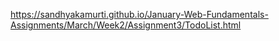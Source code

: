 https://sandhyakamurti.github.io/January-Web-Fundamentals-Assignments/March/Week2/Assignment3/TodoList.html
